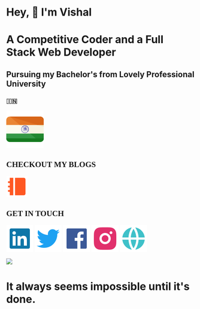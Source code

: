 # Hey, 👋 I'm Vishal

<h1>A Competitive Coder and a Full Stack Web Developer</h1>
<h2>Pursuing my Bachelor's from Lovely Professional University</h2>    
<h3>🇮🇳</h3>

![](assets/india.svg)

<h2 style="font-family:Consolas">CHECKOUT MY BLOGS</h2>

![](assets/blogs.svg)

<h2 style="font-family:Consolas">GET IN TOUCH</h2>

[![](assets/linkedin.svg)](https://www.linkedin.com/in/vishalsingh-/)
[![](assets/twitter.svg)](https://twitter.com/Vishal_kld)
[![](assets/facebook.svg)](https://www.facebook.com/vishal.kld/)
[![](assets/instagram.svg)](https://www.instagram.com/vishalsingh023/)
[![](assets/globe.svg)](https://vishal.thetechnician.in/)


<link rel="import" href="https://github.com/Vishal023">

![](https://komarev.com/ghpvc/?username=Vishal023&color=e23e57&label=V++I++S++I++T++O++R++S++)
<br/>

# It always seems impossible until it's done.